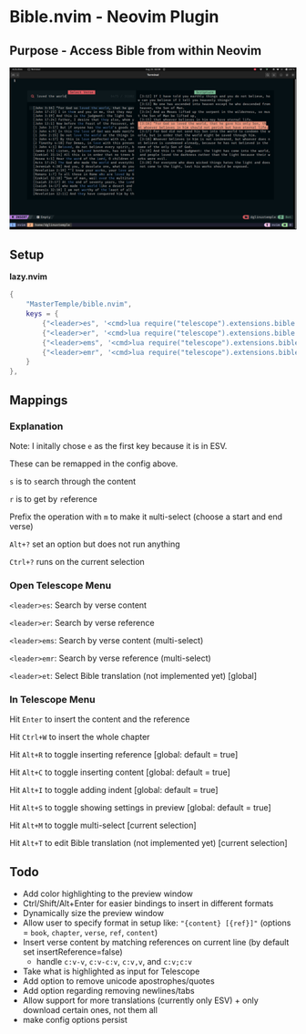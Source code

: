 # Bible.nvim - Neovim Plugin

## Purpose - Access Bible from within Neovim

![search_example.png](search_example.png)

## Setup

**lazy.nvim**

```lua
{
	"MasterTemple/bible.nvim",
	keys = {
		{"<leader>es", '<cmd>lua require("telescope").extensions.bible.bible({isReferenceOnly = false, isMultiSelect = false})<CR>', desc = "Search by verse content" },
		{"<leader>er", '<cmd>lua require("telescope").extensions.bible.bible({isReferenceOnly = true, isMultiSelect = false})<CR>', desc = "Search by verse reference" },
		{"<leader>ems", '<cmd>lua require("telescope").extensions.bible.bible({isReferenceOnly = false, isMultiSelect = true})<CR>', desc = "Search by verse content (multi-select)" },
		{"<leader>emr", '<cmd>lua require("telescope").extensions.bible.bible({isReferenceOnly = true, isMultiSelect = true})<CR>', desc = "Search by verse reference (multi-select)" },
	}
},
```

## Mappings

### Explanation

Note: I initally chose `e` as the first key because it is in ESV.

These can be remapped in the config above.

`s` is to `s`earch through the content

`r` is to get by `r`eference

Prefix the operation with `m` to make it `m`ulti-select (choose a start and end verse)

`Alt+?` set an option but does not run anything

`Ctrl+?` runs on the current selection

### Open Telescope Menu

`<leader>es`: Search by verse content

`<leader>er`: Search by verse reference

`<leader>ems`: Search by verse content (multi-select)

`<leader>emr`: Search by verse reference (multi-select)

`<leader>et`: Select Bible translation (not implemented yet) [global]

### In Telescope Menu

Hit `Enter` to insert the content and the reference

Hit `Ctrl+W` to insert the whole chapter

Hit `Alt+R` to toggle inserting reference [global: default = true]

Hit `Alt+C` to toggle inserting content [global: default = true]

Hit `Alt+I` to toggle adding indent [global: default = true]

Hit `Alt+S` to toggle showing settings in preview [global: default = true]

Hit `Alt+M` to toggle multi-select [current selection]

Hit `Alt+T` to edit Bible translation (not implemented yet) [current selection]

## Todo

- Add color highlighting to the preview window
- Ctrl/Shift/Alt+Enter for easier bindings to insert in different formats
- Dynamically size the preview window
- Allow user to specify format in setup like: `"{content} [{ref}]"` (options = `book`, `chapter`, `verse`, `ref`, `content`)
- Insert verse content by matching references on current line (by default set insertReference=false)
	- handle `c:v-v`, `c:v-c:v`, `c:v,v`, and `c:v;c:v`
- Take what is highlighted as input for Telescope
- Add option to remove unicode apostrophes/quotes
- Add option regarding removing newlines/tabs
- Allow support for more translations (currently only ESV) + only download certain ones, not them all
- make config options persist
